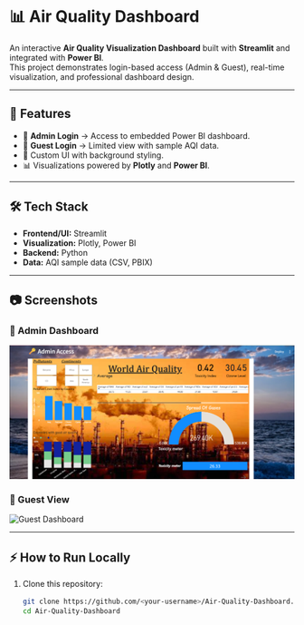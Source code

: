 # 📊 Air Quality Dashboard

An interactive **Air Quality Visualization Dashboard** built with **Streamlit** and integrated with **Power BI**.  
This project demonstrates login-based access (Admin & Guest), real-time visualization, and professional dashboard design.

---

## 🚀 Features
- 🔑 **Admin Login** → Access to embedded Power BI dashboard.  
- 👤 **Guest Login** → Limited view with sample AQI data.  
- 🎨 Custom UI with background styling.  
- 📊 Visualizations powered by **Plotly** and **Power BI**.  

---

## 🛠️ Tech Stack
- **Frontend/UI:** Streamlit  
- **Visualization:** Plotly, Power BI  
- **Backend:** Python  
- **Data:** AQI sample data (CSV, PBIX)  

---

## 📷 Screenshots

### 🔑 Admin Dashboard
![Admin Dashboard](https://github.com/Aman050103/AQI_PowerBi_Dashboard/blob/main/admin.png)

### 👤 Guest View
![Guest Dashboard](110bfbd4-bd46-45f9-9c35-3aaf07b7eb37.png)

---

## ⚡ How to Run Locally
1. Clone this repository:
   ```bash
   git clone https://github.com/<your-username>/Air-Quality-Dashboard.git
   cd Air-Quality-Dashboard
